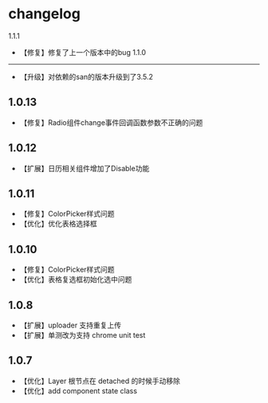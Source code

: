 changelog
=========
1.1.1
+ 【修复】修复了上一个版本中的bug
1.1.0
------
+ 【升级】对依赖的san的版本升级到了3.5.2

1.0.13
------
+ 【修复】Radio组件change事件回调函数参数不正确的问题

1.0.12
------
+ 【扩展】日历相关组件增加了Disable功能

1.0.11
------
+ 【修复】ColorPicker样式问题
+ 【优化】优化表格选择框

1.0.10
------
+ 【修复】ColorPicker样式问题
+ 【优化】表格复选框初始化选中问题

1.0.8
------
+ 【扩展】uploader 支持重复上传
+ 【扩展】单测改为支持 chrome unit test

1.0.7
------
+ 【优化】Layer 根节点在 detached 的时候手动移除
+ 【优化】add component state class
